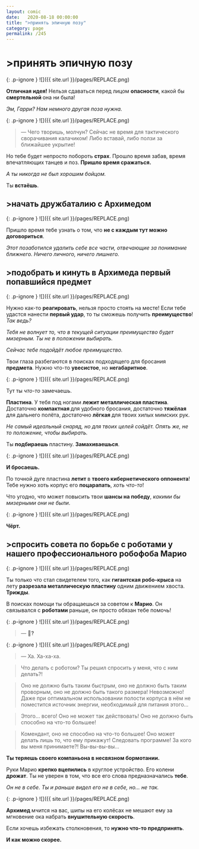 ```yaml
---
layout: comic
date:   2020-08-18 00:00:00 
title: ">принять эпичную позу"
category: page
permalink: /245
---
```

# >принять эпичную позу

{: .p-ignore }
![]({{ site.url }}/pages/REPLACE.png)

<strong>Отличная идея!</strong> Нельзя сдаваться перед лицом <strong>опасности</strong>, какой бы <strong>смертельной </strong>она ни была!

<em>Эм, Гарри? Нам немного другая поза нужна.</em>

{: .p-ignore }
![]({{ site.url }}/pages/REPLACE.png)

<blockquote>— Чего творишь, молчун? Сейчас не время для тактического сворачивания калачиком! Либо вставай, либо ползи за ближайшее укрытие!</blockquote>

Но тебе будет непросто побороть <strong>страх</strong>. Прошло время забав, время впечатляющих танцев и поз. <strong>Пришло время сражаться.</strong>

<em>А ты никогда не был хорошим бойцом.</em>

Ты <strong>встаёшь</strong>.

## >начать дружбаталию с Архимедом

{: .p-ignore }
![]({{ site.url }}/pages/REPLACE.png)

Пришло время тебе узнать о том, что <strong>не с каждым тут можно договориться</strong>.

<em>Этот позаботился удалить себе все части, отвечающие за понимание ближнего. Ничего личного, ничего лишнего.</em>

## >подобрать и кинуть в Архимеда первый попавшийся предмет 

{: .p-ignore }
![]({{ site.url }}/pages/REPLACE.png)

Нужно как-то <strong>реагировать</strong>, нельзя просто стоять на месте! Если тебе удастся нанести <strong>первый удар</strong>, то ты сможешь получить <strong>преимущество</strong>! <em>Так ведь?</em>

<em>Тебя не волнует то, что в текущей ситуации преимущество будет мизерным. Ты не в положении выбирать.</em>

<em>Сейчас тебе подойдёт любое преимущество.</em>

Твои глаза разбегаются в поисках подходящего для бросания <strong>предмета</strong>. Нужно что-то <strong>увесистое</strong>, но <strong>негабаритное</strong>.

{: .p-ignore }
![]({{ site.url }}/pages/REPLACE.png)

Тут ты <em>что-то</em> замечаешь.

<strong>Пластина</strong>. У тебя под ногами <strong>лежит металлическая пластина</strong>. Достаточно <strong>компактная </strong>для удобного бросания, достаточно <strong>тяжёлая </strong>для дальнего полёта, достаточно <strong>лёгкая </strong>для твоих хилых мимских рук.

<em>Не самый идеальный снаряд, но для твоих целей сойдёт. Опять же, не то положение, чтобы выбирать.</em>

Ты <strong>подбираешь </strong>пластину. <strong>Замахиваешься</strong>.

{: .p-ignore }
![]({{ site.url }}/pages/REPLACE.png)

<strong>И бросаешь.</strong>

По точной дуге пластина <strong>летит </strong>в <strong>твоего кибернетического оппонента</strong>! Тебе нужно хоть корпус его <strong>поцарапать</strong>, <em>хоть что-то</em>! 

Что угодно, что может повысить твои <strong>шансы на победу</strong>, <em>какими бы мизерными они не были</em>.

{: .p-ignore }
![]({{ site.url }}/pages/REPLACE.png)

<strong>Чёрт.</strong>

## >спросить совета по борьбе с роботами у нашего профессионального робофоба Марио

{: .p-ignore }
![]({{ site.url }}/pages/REPLACE.png)

Ты только что стал свидетелем того, как <strong>гигантская робо-крыса</strong> на лету <strong>разрезала металлическую пластину </strong>одним движением хвоста. <strong>Трижды</strong>.

В поисках помощи ты обращаешься за советом к <strong>Марио</strong>. Он связывался с <strong>роботами </strong>раньше, он просто обязан тебе помочь!

{: .p-ignore }
![]({{ site.url }}/pages/REPLACE.png)

<blockquote>— <strong>🤖?</strong></blockquote>

{: .p-ignore }
![]({{ site.url }}/pages/REPLACE.png)

<blockquote>— Ха. Ха-ха-ха.</blockquote>

<blockquote>Что делать с роботом? Ты решил спросить у меня, что с ним делать?!</blockquote>

<blockquote>Оно не должно быть таким быстрым, оно не должно быть таким проворным, оно не должно быть такого размера! Невозможно! Даже при оптимальном использовании полости корпуса в нём не поместится источник энергии, необходимый для питания этого...</blockquote>

<blockquote>Этого… всего! Оно не может так действовать! Оно не должно быть способно на что-то большее! </blockquote>

<blockquote>Комендант, оно не способно на что-то большее! Оно может делать лишь то, что ему прикажут! Следовать программе! За кого вы меня принимаете?! Вы-вы-вы-вы...</blockquote>

<strong>Ты теряешь своего компаньона в несвязном бормотании.</strong>

Руки Марио <strong>крепко вцепились</strong> в круглое устройство. Его колени <strong>дрожат</strong>. Ты не уверен в том, что все его слова предназначались <strong>тебе</strong>. 

<em>Он не в себе. Ты и раньше видел его не в себе, но… не так.</em>

{: .p-ignore }
![]({{ site.url }}/pages/REPLACE.png)

<strong>Архимед </strong>мчится на вас, шипы на его колёсах не мешают ему за мгновение ока набрать <strong>внушительную скорость</strong>.

Если хочешь избежать столкновения, то <strong>нужно что-то предпринять</strong>.

<strong>И как можно скорее.</strong>
